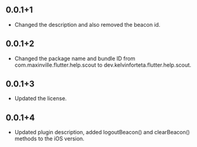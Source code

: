## 0.0.1+1

* Changed the description and also removed the beacon id.

## 0.0.1+2

* Changed the package name and bundle ID from com.maxinville.flutter.help.scout to dev.kelvinforteta.flutter.help.scout.

## 0.0.1+3

* Updated the license.

## 0.0.1+4

* Updated plugin description, added logoutBeacon() and clearBeacon() methods to the iOS version.
